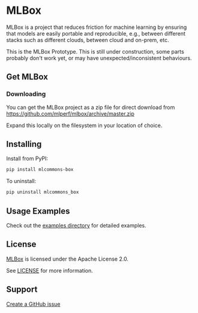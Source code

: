 # MLBox

MLBox is a project that reduces friction for machine learning by ensuring that models are easily portable and reproducible, e.g., between different stacks such as different clouds, between cloud and on-prem, etc.

This is the MLBox Prototype. This is  still under construction, some parts probably don't work yet, or may have unexpected/inconsistent behaviours.

## Get MLBox

### Downloading

You can get the MLBox project as a zip file for direct download from https://github.com/mlperf/mlbox/archive/master.zip

Expand this locally on the filesystem in your location of choice.

## Installing

Install from PyPI:  
```sh
pip install mlcommons-box
```

To uninstall:

```sh
pip uninstall mlcommons_box
```


## Usage Examples

Check out the [examples directory](examples) for detailed examples.

## License
[MLBox](https://github.com/mlperf/mlbox/) is licensed under the Apache License 2.0. 

See [LICENSE](https://github.com/mlperf/mlbox/blob/master/LICENSE) for more information.

## Support

[Create a GitHub issue](https://github.com/mlperf/mlbox/issues/new/choose)
